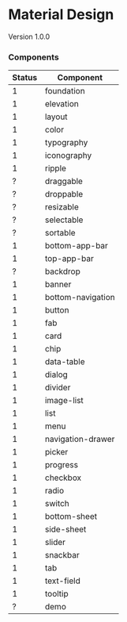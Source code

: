 # Material Design
Version 1.0.0

### Components
Status | Component
--- | ---
1 | foundation
1 | elevation
1 | layout
1 | color
1 | typography
1 | iconography
1 | ripple
? | draggable
? | droppable
? | resizable
? | selectable
? | sortable
1 | bottom-app-bar
1 | top-app-bar
? | backdrop
1 | banner
1 | bottom-navigation
1 | button
1 | fab
1 | card
1 | chip
1 | data-table
1 | dialog
1 | divider
1 | image-list
1 | list
1 | menu
1 | navigation-drawer
1 | picker
1 | progress
1 | checkbox
1 | radio
1 | switch
1 | bottom-sheet
1 | side-sheet
1 | slider
1 | snackbar
1 | tab
1 | text-field
1 | tooltip
? | demo